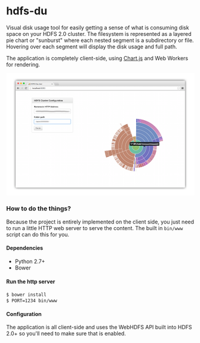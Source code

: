 
# hdfs-du

Visual disk usage tool for easily getting a sense of what is consuming disk space on your HDFS 2.0 cluster. The filesystem is represented as a layered pie chart or "sunburst" where each nested segment is a subdirectory or file. Hovering over each segment will display the disk usage and full path.

The application is completely client-side, using [Chart.js](http://www.chartjs.org) and Web Workers for rendering.

![](screenshot.png)

### How to do the things?

Because the project is entirely implemented on the client side, you just need to run a little HTTP web server to serve the content. The built in `bin/www` script can do this for you.

#### Dependencies

- Python 2.7+
- Bower

#### Run the http server

```
$ bower install
$ PORT=1234 bin/www
```

#### Configuration

The application is all client-side and uses the WebHDFS API built into HDFS 2.0+ so you'll need to make sure that is enabled.
